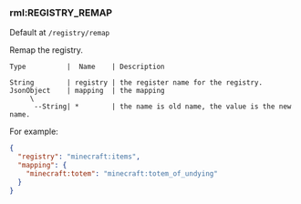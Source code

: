 ### rml:REGISTRY_REMAP

Default at `/registry/remap`

Remap the registry.

```text
Type          |  Name    | Description

String        | registry | the register name for the registry.
JsonObject    | mapping  | the mapping
     \
      --String| *        | the name is old name, the value is the new name.
```

For example:
```json
{
  "registry": "minecraft:items",
  "mapping": {
    "minecraft:totem": "minecraft:totem_of_undying"
  }
}
```
